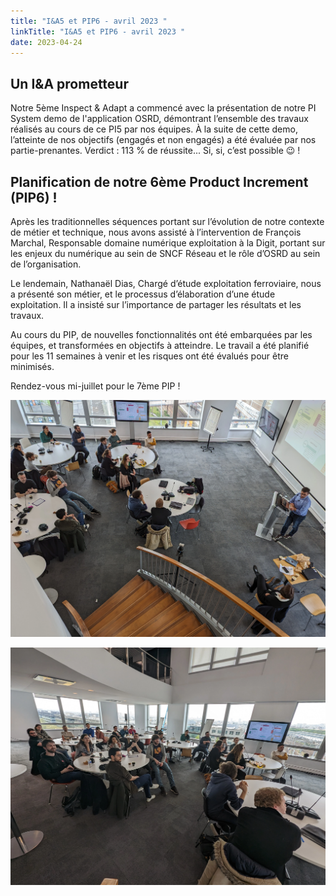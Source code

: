 ```yaml
---
title: "I&A5 et PIP6 - avril 2023 "
linkTitle: "I&A5 et PIP6 - avril 2023 "
date: 2023-04-24
---
```


## Un I&A prometteur

Notre 5ème Inspect & Adapt a commencé avec la présentation de notre PI System demo de l'application OSRD, démontrant l’ensemble des travaux réalisés au cours de ce PI5 par nos équipes. À la suite de cette demo, l’atteinte de nos objectifs (engagés et non engagés) a été évaluée par nos partie-prenantes. Verdict : 113 % de réussite...  Si, si, c’est possible 😉 !

## Planification de notre 6ème  Product Increment (PIP6) !
Après les traditionnelles séquences portant sur l’évolution de notre contexte de métier et technique, nous avons assisté à l’intervention de François Marchal, Responsable domaine numérique exploitation à la Digit, portant sur les enjeux du numérique au sein de SNCF Réseau et le rôle d’OSRD au sein de l’organisation.

Le lendemain, Nathanaël Dias, Chargé d’étude exploitation ferroviaire, nous a présenté son métier, et le processus d’élaboration d’une étude exploitation. Il a insisté sur l’importance de partager les résultats et les travaux.

Au cours du PIP, de nouvelles fonctionnalités ont été embarquées par les équipes, et transformées en objectifs à atteindre. Le travail a été planifié pour les 11 semaines à venir et les risques ont été évalués pour être minimisés.

Rendez-vous mi-juillet pour le 7ème PIP !

![image pip 6.1](pip6_1.webp)

![image pip 6.2](pip6_2.webp)
